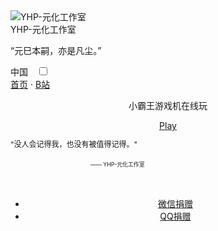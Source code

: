 <body>
    <div class="wrapper">
        <div class="main">
            <div class="container">
                <div class="intro">
                    <div class="user-warp img">
                        <img src="4.jpg" alt="YHP-元化工作室">
                    </div>
                    <div class="nickname">YHP-元化工作室</div>
                    <div class="description">
                        <p>“元巳本嗣，亦是凡尘。”</p>
                    </div>
                    <div class="zuobiao">
                        <i class="ico_map"></i>
                        <span>中国</span>
                        <span style="margin-left: 10px;">
                            <input id="switch_default" type="checkbox" class="switch_default">
                            <label for="switch_default" class="toggleBtn"></label>
                        </span>
                    </div>
                    <div class="menu navbar-right links">
                        <a class="menu-item" href="/">首页</a> ·
                        <a href="https://b23.tv/3mfo3Ee">B站</a>
                        <center>
                            <div id="header"></div>
                            <div id="main">
                                <div class="demo">
                                    <div id="player3" class="aplayer">
                                        <pre class="aplayer-lrc-content">小霸王游戏机在线玩</pre>
                                        <a href="https://b23.tv/3mfo3Ee">Play</a>
                                    </div>
                                </div>
                            </div>
                        </center>
                    </div>
                    <div style=" line-height: 20px;font-size: 9pt;">
                        <p>"没人会记得我，也没有被值得记得。"</p>
                        <p style="margin-left: 8rem;font-size: 8pt;"><small>—— YHP-元化工作室</small></p>
                    </div>
                    <br>
                    <center>
                        <ul id="donateBox" class="list pos-f tr3">
                            <li id="WeChat"><a href="https://b23.tv/3mfo3Ee">微信捐赠</a></li>
                            <li id="QQ"><a href="https://b23.tv/3mfo3Ee">QQ捐赠</a></li>
                            
                        

